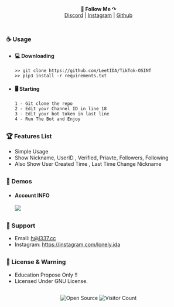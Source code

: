 <p align='center'>
  <b>📌 Follow Me ↷</b><br>  
  <a href="https://discord.com/users/994296793070325771">Discord</a> |
  <a href="https://instagram.com/lonely.ida">Instagram</a> |
  <a href="https://github.com/LeetIDA">Github</a><br><br>
</p>

##  


### ☕ Usage  
- #### 💻 Downloading
     ```
    >> git clone https://github.com/LeetIDA/TikTok-OSINT
    >> pip3 install -r requirements.txt
    ```
- #### 🖥️ Starting
      1 - Git clone the repo
      2 - Edit your Channel ID in line 18
      3 - Edit your bot token in last line
      4 - Run The Bot and Enjoy
      
##  

### 🏆 Features List
- Simple Usage
- Show Nickname, UserID , Verified, Priavte, Followers, Following
- Also Show User Created Time , Last Time Change Nickname
##   

### 📸 Demos
- #### Account INFO
    <img src="https://cdn.discordapp.com/attachments/1132114368528666777/1150784462972518420/image.png?width=354&height=600">

##   

### 🧰 Support
- Email: <h@l337.cc>
- Instagram: https://instagram.com/lonely.ida

##  

### 📜 License & Warning
- Education Propose Only !!
- Licensed Under GNU License.

##

<p align="center">
  <img src="https://badges.frapsoft.com/os/v3/open-source.svg?v=103" alt="Open Source">
  <img src="https://visitor-badge.laobi.icu/badge?page_id=LeetIDA.TikTok-OSINT" alt="Visitor Count">
</p>
